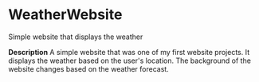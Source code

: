 # WeatherWebsite
Simple website that displays the weather

**Description**
A simple website that was one of my first website projects. It displays the weather based on the user's location. The background of the website changes based on the weather forecast. 

